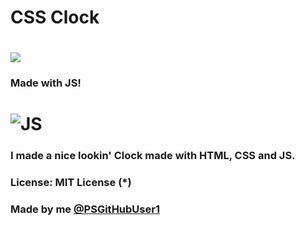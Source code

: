 # CSS Clock


![](https://img.shields.io/badge/Made%20by-PSGitHubUser1-blue?logo=github)
===== 
### Made with JS!
![JS](https://user-images.githubusercontent.com/90406016/216647724-b10d5db1-32fe-46ee-b247-95b9f7cf434d.jpg)
===
### I made a nice lookin' Clock made with HTML, CSS and JS.
### License:  MIT License (*)
### Made by me [@PSGitHubUser1](https://github.com/PSGitHubUser1/)

